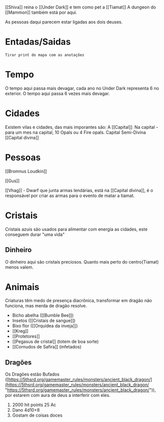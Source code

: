 [[Shiva]] reina o [[Under Dark]] e tem como pet a [[Tiamat]]
A dungeon do [[Mammon]] também está por aqui.

As pessoas daqui parecem estar ligadas aos dois deuses.
# Entadas/Saidas 
	Tirar print do mapa com as anotações

# Tempo
 O tempo aqui passa mais devagar, cada ano no Under Dark representa 6 no exterior. O tempo aqui passa 6 vezes mais devagar.

# Cidades
Existem vilas e cidades, das mais imporantes são:
A [[Capital]]:
	Na capital - para um mes na capital, 10 Opals ou 4 Fire opals.
Capital Semi-Divina 
[[Capital divina]]
# Pessoas
[[Bromnus Loudkin]] 

[[Gus]]

[[Vhag]] - Dwarf que junta armas lendárias, está na [[Capital divina]], é o responsável por criar as armas para o evento de matar a tiamat.
# Cristais
Cristais azuis são usados para alimentar com energia as cidades, este conseguem durar "uma vida"
## Dinheiro
O dinheiro aqui são cristais preciosos. Quanto mais perto do centro(Tiamat) menos valem.
# Animais
Criaturas têm medo de presença diacrônica, transformar em dragão não funciona, mas merda de dragão resolve.

- Bicho abelha ([[Bumble Bee]]) 
- Insetos ([[Cristais de sangue]]) 
- Bixo flor ([[Orquídea da inveja]])
- [[Kreg]] 
- [[Protetores]] 
- [[Pegasus de cristal]] (totem de boa sorte) 
- [[Cornudos de Safira]] (infetados)

## Dragões
Os Dragões estão Bufados ([https://5thsrd.org/gamemaster_rules/monsters/ancient_black_dragon/](https://5thsrd.org/gamemaster_rules/monsters/ancient_black_dragon/ "https://5thsrd.org/gamemaster_rules/monsters/ancient_black_dragon/")), por estarem com aura de deus a interferir com eles.
1. 2000 hit points 25 Ac
2. Dano 4d10+8
3. Gostam de coisas doces

